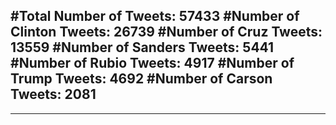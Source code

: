 #Total Number of Tweets: 57433 
#Number of Clinton Tweets: 26739
#Number of Cruz Tweets: 13559
#Number of Sanders Tweets: 5441
#Number of Rubio Tweets: 4917
#Number of Trump Tweets: 4692
#Number of Carson Tweets: 2081
---
---

